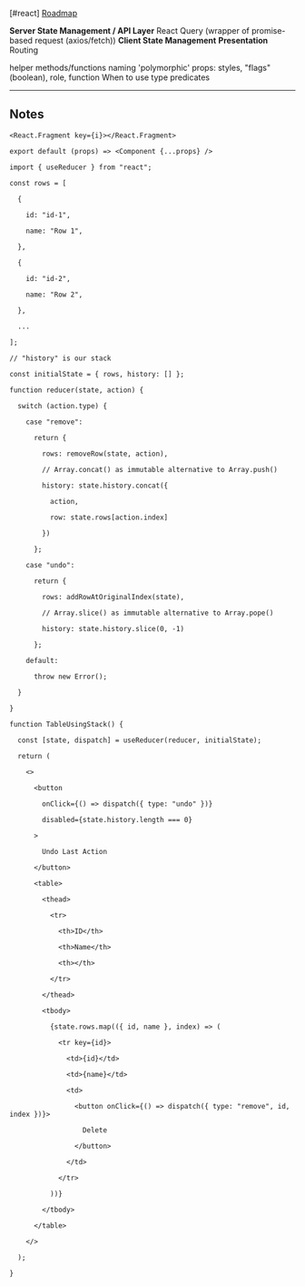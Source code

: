 [#react]
[Roadmap](https://roadmap.sh/react)

**Server State Management / API Layer**
	React Query (wrapper of promise-based request (axios/fetch))
**Client State Management**
**Presentation**
	Routing

helper methods/functions
naming 'polymorphic' props: styles, "flags"(boolean), role, function
When to use type predicates


***
## Notes
```
<React.Fragment key={i}></React.Fragment>

export default (props) => <Component {...props} />
```

```
import { useReducer } from "react";

const rows = [

  {

    id: "id-1",

    name: "Row 1",

  },

  {

    id: "id-2",

    name: "Row 2",

  },

  ...

];

// "history" is our stack

const initialState = { rows, history: [] };

function reducer(state, action) {

  switch (action.type) {

    case "remove":

      return {

        rows: removeRow(state, action),

        // Array.concat() as immutable alternative to Array.push()

        history: state.history.concat({

          action,

          row: state.rows[action.index]

        })

      };

    case "undo":

      return {

        rows: addRowAtOriginalIndex(state),

        // Array.slice() as immutable alternative to Array.pope()

        history: state.history.slice(0, -1)

      };

    default:

      throw new Error();

  }

}

function TableUsingStack() {

  const [state, dispatch] = useReducer(reducer, initialState);

  return (

    <>

      <button

        onClick={() => dispatch({ type: "undo" })}

        disabled={state.history.length === 0}

      >

        Undo Last Action

      </button>

      <table>

        <thead>

          <tr>

            <th>ID</th>

            <th>Name</th>

            <th></th>

          </tr>

        </thead>

        <tbody>

          {state.rows.map(({ id, name }, index) => (

            <tr key={id}>

              <td>{id}</td>

              <td>{name}</td>

              <td>

                <button onClick={() => dispatch({ type: "remove", id, index })}>

                  Delete

                </button>

              </td>

            </tr>

          ))}

        </tbody>

      </table>

    </>

  );

}
```